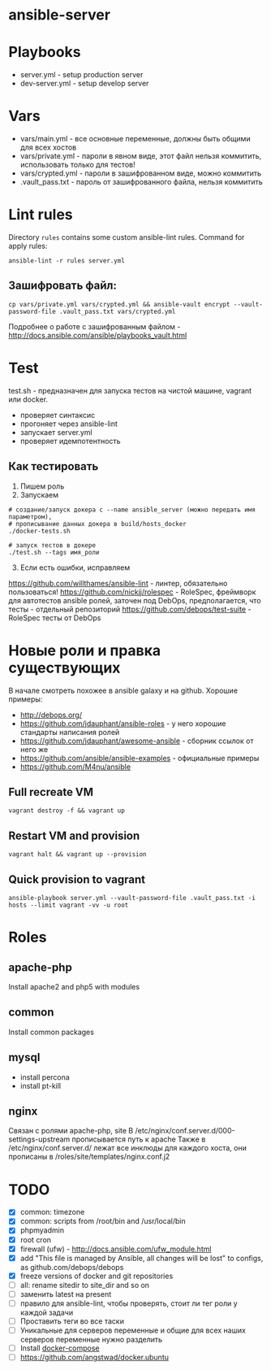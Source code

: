 # ansible-server


# Playbooks
- server.yml - setup production server
- dev-server.yml - setup develop server

# Vars
- vars/main.yml - все основные переменные, должны быть общими для всех хостов
- vars/private.yml - пароли в явном виде, этот файл нельзя коммитить, использовать только для тестов!
- vars/crypted.yml - пароли в зашифрованном виде, можно коммитить
- .vault_pass.txt - пароль от зашифрованного файла, нельзя коммитить

# Lint rules
Directory `rules` contains some custom ansible-lint rules. 
Command for apply rules:
```
ansible-lint -r rules server.yml
```

## Зашифровать файл:
```cp vars/private.yml vars/crypted.yml && ansible-vault encrypt --vault-password-file .vault_pass.txt vars/crypted.yml```

Подробнее о работе с зашифрованным файлом - http://docs.ansible.com/ansible/playbooks_vault.html

# Test
test.sh - предназначен для запуска тестов на чистой машине, vagrant или docker.
- проверяет синтаксис
- прогоняет через ansible-lint
- запускает server.yml
- проверяет идемпотентность

## Как тестировать
1. Пишем роль
2. Запускаем
```
# создание/запуск докера с --name ansible_server (можно передать имя параметром),
# прописывание данных докера в build/hosts_docker
./docker-tests.sh

# запуск тестов в докере
./test.sh --tags имя_роли
```
3. Если есть ошибки, исправляем

https://github.com/willthames/ansible-lint - линтер, обязательно пользоваться!
https://github.com/nickjj/rolespec - RoleSpec, фреймворк для автотестов ansible ролей, заточен под DebOps, предполагается, что тесты - отдельный репозиторий
https://github.com/debops/test-suite - RoleSpec тесты от DebOps 

# Новые роли и правка существующих
В начале смотреть похожее в ansible galaxy и на github.
Хорошие примеры:
- http://debops.org/
- https://github.com/jdauphant/ansible-roles - у него хорошие стандарты написания ролей
- https://github.com/jdauphant/awesome-ansible - сборник ссылок от него же
- https://github.com/ansible/ansible-examples - официальные примеры
- https://github.com/M4nu/ansible

## Full recreate VM
```
vagrant destroy -f && vagrant up
```

## Restart VM and provision
```
vagrant halt && vagrant up --provision
```

## Quick provision to vagrant
```
ansible-playbook server.yml --vault-password-file .vault_pass.txt -i hosts --limit vagrant -vv -u root
```


# Roles

## apache-php
Install apache2 and php5 with modules

## common
Install common packages 

## mysql
- install percona
- install pt-kill

## nginx
Связан с ролями apache-php, site
В /etc/nginx/conf.server.d/000-settings-upstream прописывается путь к apache
Также в /etc/nginx/conf.server.d/ лежат все инклюды для каждого хоста, они прописаны в /roles/site/templates/nginx.conf.j2

# TODO
- [x] common: timezone
- [x] common: scripts from /root/bin and /usr/local/bin
- [x] phpmyadmin
- [x] root cron
- [x] firewall (ufw) - http://docs.ansible.com/ufw_module.html
- [x] add "This file is managed by Ansible, all changes will be lost" to configs, as github.com/debops/debops
- [x] freeze versions of docker and git repositories
- [ ] all: rename sitedir to site_dir and so on
- [ ] заменить latest на present
- [ ] правило для ansible-lint, чтобы проверять, стоит ли тег роли у каждой задачи
- [ ] Проставить теги во все таски
- [ ] Уникальные для серверов переменные и общие для всех наших серверов переменные нужно разделить
- [ ] Install [docker-compose](https://docs.docker.com/compose/install/)
- [ ] https://github.com/angstwad/docker.ubuntu
